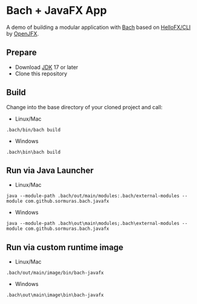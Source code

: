 # Bach + JavaFX App

A demo of building a modular application with [Bach] based on [HelloFX/CLI](https://github.com/openjfx/samples/tree/master/HelloFX/CLI) by [OpenJFX].

## Prepare

- Download [JDK] 17 or later
- Clone this repository

## Build

Change into the base directory of your cloned project and call:

- Linux/Mac
```shell script
.bach/bin/bach build
```

- Windows
```shell script
.bach\bin\bach build
```

## Run via Java Launcher


- Linux/Mac
```shell script
java --module-path .bach/out/main/modules:.bach/external-modules --module com.github.sormuras.bach.javafx
```

- Windows
```shell script
java --module-path .bach\out\main\modules;.bach\external-modules --module com.github.sormuras.bach.javafx
```

## Run via custom runtime image

- Linux/Mac
```shell script
.bach/out/main/image/bin/bach-javafx
```

- Windows
```shell script
.bach\out\main\image\bin\bach-javafx
```


[Bach]: https://github.com/sormuras/bach
[JDK]: https://jdk.java.net
[OpenJFX]: https://openjfx.io
